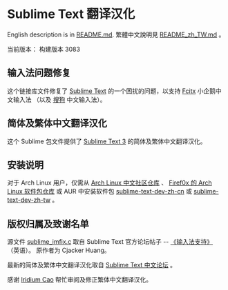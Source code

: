 Sublime Text 翻译汉化
==================

English description is in [README.md][1].
繁體中文說明見 [README_zh_TW.md][11] 。

当前版本： 构建版本 3083

输入法问题修复
----------
这个链接库文件修复了 [Sublime Text][2] 的一个困扰的问题，以支持 [Fcitx][3] 小企鹅中文输入法
（以及 [搜狗][4] 中文输入法）。

简体及繁体中文翻译汉化
----------
这个 Sublime 包文件提供了 [Sublime Text 3][5] 的简体及繁体中文翻译汉化。

安装说明
----------
对于 Arch Linux 用户，仅需从 [Arch Linux 中文社区仓库][13] 、 [Firef0x 的 Arch Linux 软件包仓库][7]
或 AUR 中安装软件包 [sublime-text-dev-zh-cn][6] 或 [sublime-text-dev-zh-tw][12] 。


版权归属及致谢名单
----------
源文件 [sublime_imfix.c][8] 取自 Sublime Text 官方论坛帖子 -- [《输入法支持》][9] （英语）。
原作者为 Cjacker Huang。

最新的简体及繁体中文翻译汉化取自 [Sublime Text 中文论坛][10] 。

感谢 [Iridium Cao][14] 帮忙审阅及修正繁体中文翻译汉化。

[1]: https://github.com/Firef0x/SublimeText-i18n-zh/blob/master/README.md
[2]: http://www.sublimetext.com
[3]: http://fcitx-im.org
[4]: http://pinyin.sogou.com/linux/
[5]: http://www.sublimetext.com/3
[6]: https://aur.archlinux.org/packages/sublime-text-dev-zh-cn
[7]: http://firef0x.github.io/archrepo.html
[8]: https://github.com/Firef0x/SublimeText-i18n-zh/blob/master/src/fix/imfix/sublime_imfix.c
[9]: http://www.sublimetext.com/forum/viewtopic.php?f=3&t=7006&start=10#p41343
[10]: http://sublimetext.iaixue.com
[11]: https://github.com/Firef0x/SublimeText-i18n-zh/blob/master/README_zh_TW.md
[12]: https://aur.archlinux.org/packages/sublime-text-dev-zh-tw
[13]: https://wiki.archlinux.org/index.php/Unofficial_user_repositories#archlinuxcn
[14]: https://github.com/iridiumcao

